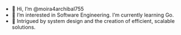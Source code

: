 - 👋 Hi, I’m @moira4archibal755
- 👀 I’m interested in Software Engineering. I’m currently learning Go.
- 🌱 Intrigued by system design and the creation of efficient, scalable solutions.
